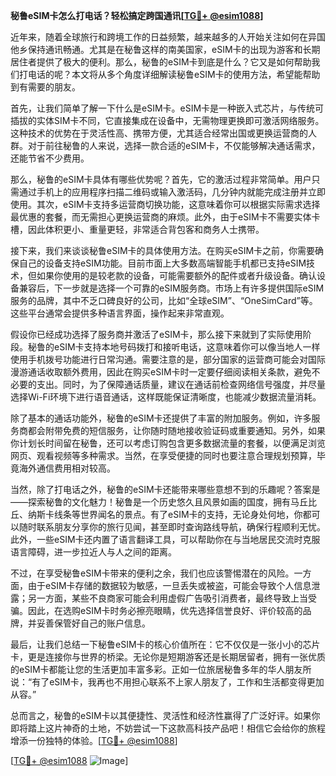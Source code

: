 **秘鲁eSIM卡怎么打电话？轻松搞定跨国通讯[[TG💪+ @esim1088](https://t.me/s/esim1088)]**

近年来，随着全球旅行和跨境工作的日益频繁，越来越多的人开始关注如何在异国他乡保持通讯畅通。尤其是在秘鲁这样的南美国家，eSIM卡的出现为游客和长期居住者提供了极大的便利。那么，秘鲁的eSIM卡到底是什么？它又是如何帮助我们打电话的呢？本文将从多个角度详细解读秘鲁eSIM卡的使用方法，希望能帮助到有需要的朋友。

首先，让我们简单了解一下什么是eSIM卡。eSIM卡是一种嵌入式芯片，与传统可插拔的实体SIM卡不同，它直接集成在设备中，无需物理更换即可激活网络服务。这种技术的优势在于灵活性高、携带方便，尤其适合经常出国或更换运营商的人群。对于前往秘鲁的人来说，选择一款合适的eSIM卡，不仅能够解决通话需求，还能节省不少费用。

那么，秘鲁的eSIM卡具体有哪些优势呢？首先，它的激活过程非常简单。用户只需通过手机上的应用程序扫描二维码或输入激活码，几分钟内就能完成注册并立即使用。其次，eSIM卡支持多运营商切换功能，这意味着你可以根据实际需求选择最优惠的套餐，而无需担心更换运营商的麻烦。此外，由于eSIM卡不需要实体卡槽，因此体积更小、重量更轻，非常适合背包客和商务人士携带。

接下来，我们来谈谈秘鲁eSIM卡的具体使用方法。在购买eSIM卡之前，你需要确保自己的设备支持eSIM功能。目前市面上大多数高端智能手机都已支持eSIM技术，但如果你使用的是较老款的设备，可能需要额外的配件或者升级设备。确认设备兼容后，下一步就是选择一个可靠的eSIM服务商。市场上有许多提供国际eSIM服务的品牌，其中不乏口碑良好的公司，比如“全球eSIM”、“OneSimCard”等。这些平台通常会提供多种语言界面，操作起来非常直观。

假设你已经成功选择了服务商并激活了eSIM卡，那么接下来就到了实际使用阶段。秘鲁的eSIM卡支持本地号码拨打和接听电话，这意味着你可以像当地人一样使用手机拨号功能进行日常沟通。需要注意的是，部分国家的运营商可能会对国际漫游通话收取额外费用，因此在购买eSIM卡时一定要仔细阅读相关条款，避免不必要的支出。同时，为了保障通话质量，建议在通话前检查网络信号强度，并尽量选择Wi-Fi环境下进行语音通话，这样既能保证清晰度，也能减少数据流量消耗。

除了基本的通话功能外，秘鲁的eSIM卡还提供了丰富的附加服务。例如，许多服务商都会附带免费的短信服务，让你随时随地接收验证码或重要通知。另外，如果你计划长时间留在秘鲁，还可以考虑订购包含更多数据流量的套餐，以便满足浏览网页、观看视频等多种需求。当然，在享受便捷的同时也要注意合理规划预算，毕竟海外通信费用相对较高。

当然，除了打电话之外，秘鲁的eSIM卡还能带来哪些意想不到的乐趣呢？答案是——探索秘鲁的文化魅力！秘鲁是一个历史悠久且风景如画的国度，拥有马丘比丘、纳斯卡线条等世界闻名的景点。有了eSIM卡的支持，无论身处何地，你都可以随时联系朋友分享你的旅行见闻，甚至即时查询路线导航，确保行程顺利无忧。此外，一些eSIM卡还内置了语言翻译工具，可以帮助你在与当地居民交流时克服语言障碍，进一步拉近人与人之间的距离。

不过，在享受秘鲁eSIM卡带来的便利之余，我们也应该警惕潜在的风险。一方面，由于eSIM卡存储的数据较为敏感，一旦丢失或被盗，可能会导致个人信息泄露；另一方面，某些不良商家可能会利用虚假广告吸引消费者，最终导致上当受骗。因此，在选购eSIM卡时务必擦亮眼睛，优先选择信誉良好、评价较高的品牌，并妥善保管好自己的账户信息。

最后，让我们总结一下秘鲁eSIM卡的核心价值所在：它不仅仅是一张小小的芯片卡，更是连接你与世界的桥梁。无论你是短期游客还是长期居留者，拥有一张优质的eSIM卡都能让您的生活更加丰富多彩。正如一位旅居秘鲁多年的华人朋友所说：“有了eSIM卡，我再也不用担心联系不上家人朋友了，工作和生活都变得更加从容。”

总而言之，秘鲁的eSIM卡以其便捷性、灵活性和经济性赢得了广泛好评。如果你即将踏上这片神奇的土地，不妨尝试一下这款高科技产品吧！相信它会给你的旅程增添一份独特的体验。[[TG💪+ @esim1088](https://t.me/s/esim1088)]

[[TG💪+ @esim1088](https://t.me/s/esim1088) ![Image](https://i.postimg.cc/4NQfJmqS/Snipaste-2025-05-13-00-14-12.png)]